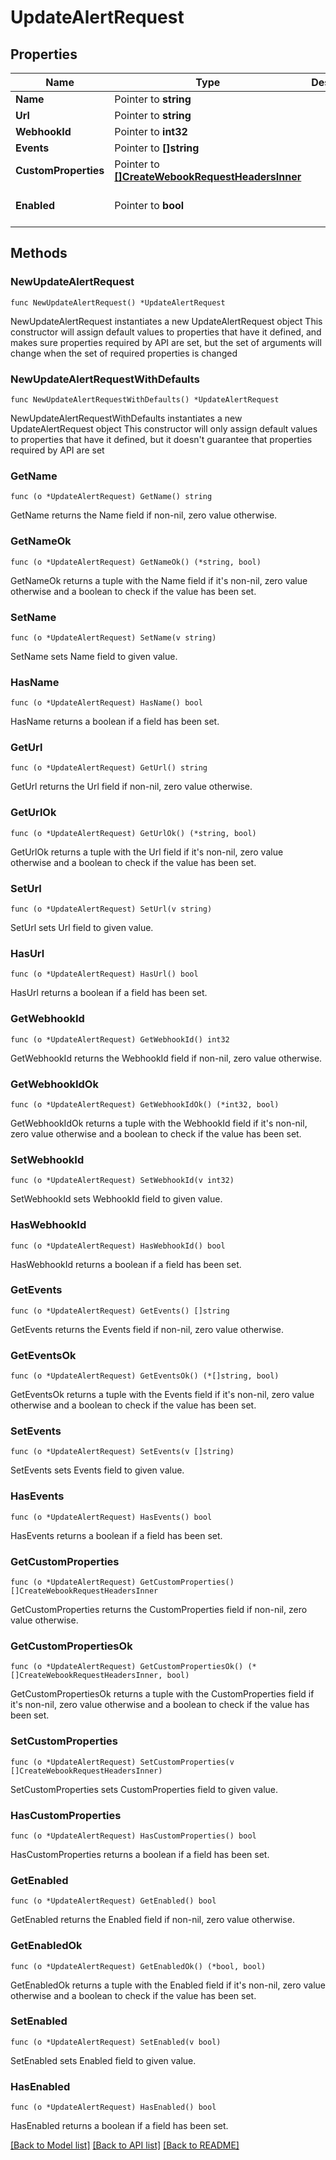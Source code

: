 # UpdateAlertRequest

## Properties

Name | Type | Description | Notes
------------ | ------------- | ------------- | -------------
**Name** | Pointer to **string** |  | [optional] 
**Url** | Pointer to **string** |  | [optional] 
**WebhookId** | Pointer to **int32** |  | [optional] 
**Events** | Pointer to **[]string** |  | [optional] 
**CustomProperties** | Pointer to [**[]CreateWebookRequestHeadersInner**](CreateWebookRequestHeadersInner.md) |  | [optional] 
**Enabled** | Pointer to **bool** |  | [optional] [default to true]

## Methods

### NewUpdateAlertRequest

`func NewUpdateAlertRequest() *UpdateAlertRequest`

NewUpdateAlertRequest instantiates a new UpdateAlertRequest object
This constructor will assign default values to properties that have it defined,
and makes sure properties required by API are set, but the set of arguments
will change when the set of required properties is changed

### NewUpdateAlertRequestWithDefaults

`func NewUpdateAlertRequestWithDefaults() *UpdateAlertRequest`

NewUpdateAlertRequestWithDefaults instantiates a new UpdateAlertRequest object
This constructor will only assign default values to properties that have it defined,
but it doesn't guarantee that properties required by API are set

### GetName

`func (o *UpdateAlertRequest) GetName() string`

GetName returns the Name field if non-nil, zero value otherwise.

### GetNameOk

`func (o *UpdateAlertRequest) GetNameOk() (*string, bool)`

GetNameOk returns a tuple with the Name field if it's non-nil, zero value otherwise
and a boolean to check if the value has been set.

### SetName

`func (o *UpdateAlertRequest) SetName(v string)`

SetName sets Name field to given value.

### HasName

`func (o *UpdateAlertRequest) HasName() bool`

HasName returns a boolean if a field has been set.

### GetUrl

`func (o *UpdateAlertRequest) GetUrl() string`

GetUrl returns the Url field if non-nil, zero value otherwise.

### GetUrlOk

`func (o *UpdateAlertRequest) GetUrlOk() (*string, bool)`

GetUrlOk returns a tuple with the Url field if it's non-nil, zero value otherwise
and a boolean to check if the value has been set.

### SetUrl

`func (o *UpdateAlertRequest) SetUrl(v string)`

SetUrl sets Url field to given value.

### HasUrl

`func (o *UpdateAlertRequest) HasUrl() bool`

HasUrl returns a boolean if a field has been set.

### GetWebhookId

`func (o *UpdateAlertRequest) GetWebhookId() int32`

GetWebhookId returns the WebhookId field if non-nil, zero value otherwise.

### GetWebhookIdOk

`func (o *UpdateAlertRequest) GetWebhookIdOk() (*int32, bool)`

GetWebhookIdOk returns a tuple with the WebhookId field if it's non-nil, zero value otherwise
and a boolean to check if the value has been set.

### SetWebhookId

`func (o *UpdateAlertRequest) SetWebhookId(v int32)`

SetWebhookId sets WebhookId field to given value.

### HasWebhookId

`func (o *UpdateAlertRequest) HasWebhookId() bool`

HasWebhookId returns a boolean if a field has been set.

### GetEvents

`func (o *UpdateAlertRequest) GetEvents() []string`

GetEvents returns the Events field if non-nil, zero value otherwise.

### GetEventsOk

`func (o *UpdateAlertRequest) GetEventsOk() (*[]string, bool)`

GetEventsOk returns a tuple with the Events field if it's non-nil, zero value otherwise
and a boolean to check if the value has been set.

### SetEvents

`func (o *UpdateAlertRequest) SetEvents(v []string)`

SetEvents sets Events field to given value.

### HasEvents

`func (o *UpdateAlertRequest) HasEvents() bool`

HasEvents returns a boolean if a field has been set.

### GetCustomProperties

`func (o *UpdateAlertRequest) GetCustomProperties() []CreateWebookRequestHeadersInner`

GetCustomProperties returns the CustomProperties field if non-nil, zero value otherwise.

### GetCustomPropertiesOk

`func (o *UpdateAlertRequest) GetCustomPropertiesOk() (*[]CreateWebookRequestHeadersInner, bool)`

GetCustomPropertiesOk returns a tuple with the CustomProperties field if it's non-nil, zero value otherwise
and a boolean to check if the value has been set.

### SetCustomProperties

`func (o *UpdateAlertRequest) SetCustomProperties(v []CreateWebookRequestHeadersInner)`

SetCustomProperties sets CustomProperties field to given value.

### HasCustomProperties

`func (o *UpdateAlertRequest) HasCustomProperties() bool`

HasCustomProperties returns a boolean if a field has been set.

### GetEnabled

`func (o *UpdateAlertRequest) GetEnabled() bool`

GetEnabled returns the Enabled field if non-nil, zero value otherwise.

### GetEnabledOk

`func (o *UpdateAlertRequest) GetEnabledOk() (*bool, bool)`

GetEnabledOk returns a tuple with the Enabled field if it's non-nil, zero value otherwise
and a boolean to check if the value has been set.

### SetEnabled

`func (o *UpdateAlertRequest) SetEnabled(v bool)`

SetEnabled sets Enabled field to given value.

### HasEnabled

`func (o *UpdateAlertRequest) HasEnabled() bool`

HasEnabled returns a boolean if a field has been set.


[[Back to Model list]](../README.md#documentation-for-models) [[Back to API list]](../README.md#documentation-for-api-endpoints) [[Back to README]](../README.md)


